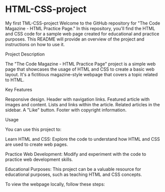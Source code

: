 # HTML-CSS-project
My first TML-CSS-project
Welcome to the GitHub repository for "The Code Magazine - HTML Practice Page." In this repository, you'll find the HTML and CSS code for a sample web page created for educational and practice purposes. This README will provide an overview of the project and instructions on how to use it.

Project Description

The "The Code Magazine - HTML Practice Page" project is a simple web page that showcases the usage of HTML and CSS to create a basic web layout. It's a fictitious magazine-style webpage that covers a topic related to HTML.

Key Features

Responsive design.
Header with navigation links.
Featured article with images and content.
Lists and links within the article.
Related articles in the sidebar.
A "Like" button.
Footer with copyright information.

Usage

You can use this project to:

Learn HTML and CSS: Explore the code to understand how HTML and CSS are used to create web pages.

Practice Web Development: Modify and experiment with the code to practice web development skills.

Educational Purposes: This project can be a valuable resource for educational purposes, such as teaching HTML and CSS concepts.

To view the webpage locally, follow these steps:

